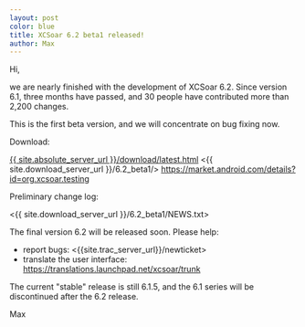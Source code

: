 ```yaml
---
layout: post
color: blue
title: XCSoar 6.2 beta1 released!
author: Max
---
```

Hi,

we are nearly finished with the development of XCSoar 6.2.  Since
version 6.1, three months have passed, and 30 people have contributed
more than 2,200 changes.

This is the first beta version, and we will concentrate on bug fixing
now.

Download:

 [{{ site.absolute_server_url }}/download/latest.html](/download/latest.html)
 <{{ site.download_server_url }}/6.2_beta1/>
 <https://market.android.com/details?id=org.xcsoar.testing>

Preliminary change log:

 <{{ site.download_server_url }}/6.2_beta1/NEWS.txt>

The final version 6.2 will be released soon.  Please help:

- report bugs: <{{site.trac_server_url}}/newticket>
- translate the user interface: <https://translations.launchpad.net/xcsoar/trunk>

The current "stable" release is still 6.1.5, and the 6.1 series will
be discontinued after the 6.2 release.

Max
